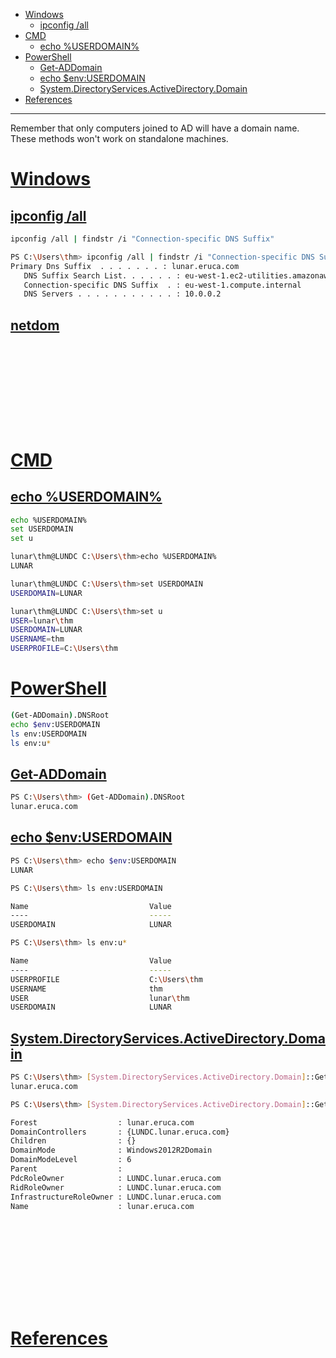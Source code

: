 - [Windows](#windows)
    - [ipconfig /all](#ipconfig-all)
- [CMD](#cmd)
    - [echo %USERDOMAIN%](#echo-userdomain)
- [PowerShell](#powershell)
    - [Get-ADDomain](#get-addomain)
    - [echo $env:USERDOMAIN](#echo-envuserdomain)
    - [System.DirectoryServices.ActiveDirectory.Domain](#systemdirectoryservicesactivedirectorydomain)
- [References](#references)

-------------------------------------------

Remember that only computers joined to AD will have a domain name. These methods won't work on standalone machines.

# [Windows](#windows)
## [ipconfig /all](#ipconfig-all)
```sh   Syntax
ipconfig /all | findstr /i "Connection-specific DNS Suffix"
```

```sh   Example
PS C:\Users\thm> ipconfig /all | findstr /i "Connection-specific DNS Suffix"
Primary Dns Suffix  . . . . . . . : lunar.eruca.com
   DNS Suffix Search List. . . . . . : eu-west-1.ec2-utilities.amazonaws.com
   Connection-specific DNS Suffix  . : eu-west-1.compute.internal
   DNS Servers . . . . . . . . . . . : 10.0.0.2
```

## [netdom](#netdom)

## 
```sh

```

## 
```sh

```

## 
```sh

```

## 
```sh

```

## 
```sh

```

# [CMD](#cmd)
## [echo %USERDOMAIN%](#echo-userdomain)
```sh   Syntax
echo %USERDOMAIN%
set USERDOMAIN
set u
```

```sh   Example
lunar\thm@LUNDC C:\Users\thm>echo %USERDOMAIN%
LUNAR

lunar\thm@LUNDC C:\Users\thm>set USERDOMAIN
USERDOMAIN=LUNAR

lunar\thm@LUNDC C:\Users\thm>set u
USER=lunar\thm           
USERDOMAIN=LUNAR         
USERNAME=thm             
USERPROFILE=C:\Users\thm
```

# [PowerShell](#powershell)
```sh   Syntax
(Get-ADDomain).DNSRoot
echo $env:USERDOMAIN
ls env:USERDOMAIN
ls env:u*
```

## [Get-ADDomain](#get-addomain)
```sh
PS C:\Users\thm> (Get-ADDomain).DNSRoot
lunar.eruca.com
```

## [echo $env:USERDOMAIN](#echo-envuserdomain-1)
```sh
PS C:\Users\thm> echo $env:USERDOMAIN
LUNAR

PS C:\Users\thm> ls env:USERDOMAIN

Name                           Value
----                           -----
USERDOMAIN                     LUNAR

PS C:\Users\thm> ls env:u*

Name                           Value
----                           -----
USERPROFILE                    C:\Users\thm
USERNAME                       thm
USER                           lunar\thm
USERDOMAIN                     LUNAR
```

## [System.DirectoryServices.ActiveDirectory.Domain](#systemdirectoryservicesactivedirectorydomain)
```sh
PS C:\Users\thm> [System.DirectoryServices.ActiveDirectory.Domain]::GetCurrentDomain().Name
lunar.eruca.com

PS C:\Users\thm> [System.DirectoryServices.ActiveDirectory.Domain]::GetCurrentDomain()

Forest                  : lunar.eruca.com
DomainControllers       : {LUNDC.lunar.eruca.com}
Children                : {}
DomainMode              : Windows2012R2Domain
DomainModeLevel         : 6
Parent                  :
PdcRoleOwner            : LUNDC.lunar.eruca.com
RidRoleOwner            : LUNDC.lunar.eruca.com
InfrastructureRoleOwner : LUNDC.lunar.eruca.com
Name                    : lunar.eruca.com
```

## 
```sh

```

## 
```sh

```

## 
```sh

```

## 
```sh

```

## 
```sh

```

# [References](#references-1)

